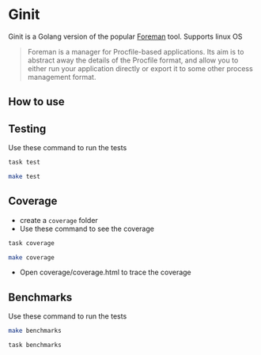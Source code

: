 # Ginit

Ginit is a Golang version of the popular [Foreman](https://ddollar.github.io/foreman/) tool.
Supports linux OS

> Foreman is a manager for Procfile-based applications. Its aim is to abstract away the details of the Procfile format, and allow you to either run your application directly or export it to some other process management format.

## How to use

## Testing

Use these command to run the tests

```bash
task test
```

```bash
make test
```

## Coverage

- create a `coverage` folder
- Use these command to see the coverage

```bash
task coverage
```

```bash
make coverage
```

- Open coverage/coverage.html to trace the coverage

## Benchmarks

Use these command to run the tests

```bash
make benchmarks
```

```bash
task benchmarks
```
